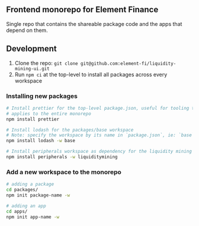 ## Frontend monorepo for Element Finance

Single repo that contains the shareable package code and the apps that depend on them.

## Development

1. Clone the repo: `git clone git@github.com:element-fi/liquidity-mining-ui.git`
2. Run `npm ci` at the top-level to install all packages across every workspace


### Installing new packages 

```bash
# Install prettier for the top-level package.json, useful for tooling that
# applies to the entire monorepo
npm install prettier 

# Install lodash for the packages/base workspace 
# Note: specify the workspace by its name in `package.json`, ie: `base` not `packages/base`
npm install lodash -w base

# Install peripherals workspace as dependency for the liquidity mining app
npm install peripherals -w liquiditymining
```

### Add a new workspace to the monorepo

```bash
# adding a package
cd packages/
npm init package-name -w

# adding an app
cd apps/
npm init app-name -w
```